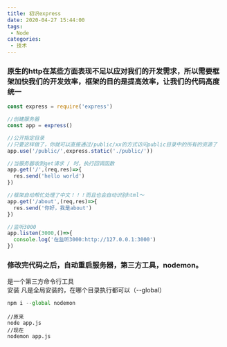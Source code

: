 ```yaml
---
title: 初识express
date: 2020-04-27 15:44:00
tags:
 - Node
categories: 
 - 技术
---
```

### 原生的http在某些方面表现不足以应对我们的开发需求，所以需要框架加快我们的开发效率，框架的目的是提高效率，让我们的代码高度统一
```js
const express = require('express')

//创建服务器
const app = express()

//公开指定目录
//只要这样做了，你就可以直接通过/public/xx的方式访问public目录中的所有的资源了
app.use('/public/',express.static('./public/'))

//当服务器收到get请求 / 时，执行回调函数
app.get('/',(req,res)=>{
  res.send('hello world')
})

//框架自动帮忙处理了中文！！！而且也会自动识别html～
app.get('/about',(req,res)=>{
  res.send('你好，我是about')
})

//监听3000
app.listen(3000,()=>{
  console.log('在监听3000:http://127.0.0.1:3000')
})
```
### 修改完代码之后，自动重启服务器，第三方工具，nodemon。
是一个第三方命令行工具  
安装 凡是全局安装的，在哪个目录执行都可以（--global）
```js
npm i --global nodemon 
```
```shell
//原来
node app.js
//现在
nodemon app.js
```